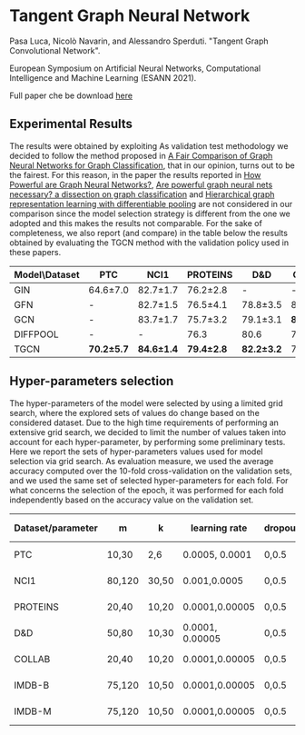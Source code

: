 # Tangent Graph Neural Network

Pasa Luca, Nicolò Navarin, and Alessandro Sperduti. "Tangent Graph Convolutional Network".

European Symposium on Artificial Neural Networks, Computational  Intelligence and Machine Learning (ESANN 2021).

Full paper che be download [here](https://www.esann.org/sites/default/files/proceedings/2021/ES2021-143.pdf)

## Experimental Results

The results were obtained by exploiting As validation test methodology we decided to follow the method proposed in [A Fair Comparison of Graph Neural Networks for Graph Classification](https://openreview.net/forum?id=HygDF6NFPB), that in our opinion, turns out to be the fairest. For this reason, in the paper the results reported in [How Powerful are Graph Neural Networks?](https://openreview.net/forum?id=ryGs6iA5Km), [Are powerful graph neural nets necessary? a dissection on graph classification](https://openreview.net/forum?id=BJxQxeBYwH) and [Hierarchical graph representation learning with differentiable pooling](https://dl.acm.org/doi/10.5555/3327345.3327389) are not considered in our comparison since the model selection strategy is different from the one we adopted and this makes the results not comparable. For the sake of completeness, we also report (and compare) in the table below the results obtained by evaluating the TGCN method with the validation policy used in these papers.

Model\Dataset |  PTC | NCI1  | PROTEINS | D&D | COLLAB | IMDB-B | IMDB-M
------------- | ---- | ---- | ---- | ---- | ---- | ---- | ---- |
GIN | 64.6&pm;7.0  | 82.7&pm;1.7  | 76.2&pm;2.8  |  - | - | 80.2&pm;1.9  | 75.1&pm;5.1  | 52.3&pm;2.8 
GFN | - | 82.7&pm;1.5 | 76.5&pm;4.1 | 78.8&pm;3.5 | 81.5&pm;2.4 | 73.0&pm;4.4 | 51.8&pm;5.2
GCN | - | 83.7&pm;1.7 | 75.7&pm;3.2 | 79.1&pm;3.1 | **81.7&pm;1.6** | 73.3&pm;5.3 | 51.2&pm;5.1
DIFFPOOL |  - | - | 76.3 | 80.6 | 75.5 | - | - 
TGCN | **70.2&pm;5.7** | **84.6&pm;1.4** | **79.4&pm;2.8**| **82.2&pm;3.2** | 76.7&pm;1.6 | **77.9&pm;3.9** | **53.9&pm;3.4**

## Hyper-parameters selection
The hyper-parameters of the model were selected by using a limited grid search, where the explored sets of values do change based on the considered dataset.
Due to the high time requirements of performing an extensive grid search, we decided to limit the number of values taken into account for each hyper-parameter, by performing some preliminary tests. Here we report the sets of hyper-parameters values used for model selection via grid search. As evaluation measure, we used the average accuracy computed over the 10-fold cross-validation on the validation sets, and we used the same set of selected hyper-parameters for each fold. For what concerns the selection of the epoch, it was performed for each fold independently based on the accuracy value on the validation set.

Dataset/parameter | m | k | learning rate | dropout | weight decay | batch size | readout(\#layers [dims])
----------------- | ----------------- | ----------------- | ----------------- |  ----------------- | ----------------- | ----------------- | ----------------- |
PTC | 10,30 | 2,6 | 0.0005, 0.0001 | 0,0.5 | 5 * 10^-4, 5*10^-5 | 16,32 | 0, 1 [m/2], 2 [m*2,m]
NCI1 |80,120 | 30,50 | 0.001,0.0005 | 0,0.5 | 5 * 10^-4, 5*10^-5 | 16, 32 | 0, 1 [m/2], 2 [m*2,m]
PROTEINS | 20,40 | 10,20 | 0.0001,0.00005 | 0,0.5 | 5 * 10^-4, 5 * 10^-5 | 16, 32 | 0, 1 [m/2], 2 [m*2,m]
D&D | 50,80 | 10,30 | 0.0001, 0.00005 | 0,0.5 | 10^-3,10^-4 | 16, 32 | 0, 1 [m/2], 2 [m*2,m]
COLLAB | 20,40 | 10,20 | 0.0001,0.00005 | 0,0.5 | 5 * 10^-4, 5 * 10^-5 | 16, 32 | 0, 1 [m/2], 2 [m*2,m]
IMDB-B | 75,120 | 10,50 | 0.0001,0.00005 | 0,0.5 | 5 * 10^-4, 5 * 10^-5 | 16, 32 | 0, 1 [m/2], 2 [m*2,m]
IMDB-M | 75,120 | 10,50 | 0.0001,0.00005 | 0,0.5 | 5 * 10^-4, 5 * 10^-5 | 16, 32 | 0, 1 [m/2], 2 [m*2,m]
